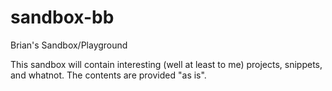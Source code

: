 sandbox-bb
==========

Brian's Sandbox/Playground

This sandbox will contain interesting (well at least to me) projects, snippets, and whatnot.
The contents are provided "as is".
